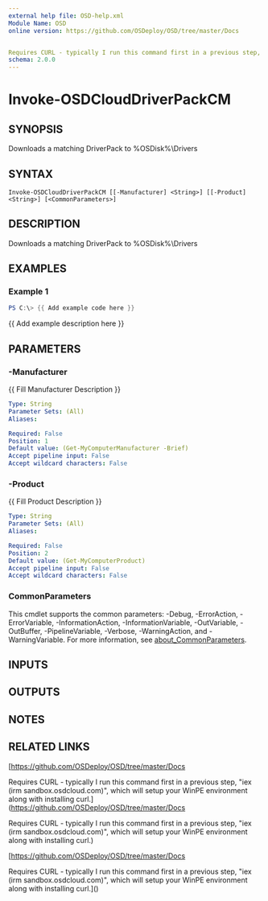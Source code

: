 ```yaml
---
external help file: OSD-help.xml
Module Name: OSD
online version: https://github.com/OSDeploy/OSD/tree/master/Docs


Requires CURL - typically I run this command first in a previous step,  "iex (irm sandbox.osdcloud.com)", which will setup your WinPE environment along with installing curl.
schema: 2.0.0
---
```


# Invoke-OSDCloudDriverPackCM

## SYNOPSIS
Downloads a matching DriverPack to %OSDisk%\Drivers

## SYNTAX

```
Invoke-OSDCloudDriverPackCM [[-Manufacturer] <String>] [[-Product] <String>] [<CommonParameters>]
```

## DESCRIPTION
Downloads a matching DriverPack to %OSDisk%\Drivers

## EXAMPLES

### Example 1
```powershell
PS C:\> {{ Add example code here }}
```

{{ Add example description here }}

## PARAMETERS

### -Manufacturer
{{ Fill Manufacturer Description }}

```yaml
Type: String
Parameter Sets: (All)
Aliases:

Required: False
Position: 1
Default value: (Get-MyComputerManufacturer -Brief)
Accept pipeline input: False
Accept wildcard characters: False
```

### -Product
{{ Fill Product Description }}

```yaml
Type: String
Parameter Sets: (All)
Aliases:

Required: False
Position: 2
Default value: (Get-MyComputerProduct)
Accept pipeline input: False
Accept wildcard characters: False
```

### CommonParameters
This cmdlet supports the common parameters: -Debug, -ErrorAction, -ErrorVariable, -InformationAction, -InformationVariable, -OutVariable, -OutBuffer, -PipelineVariable, -Verbose, -WarningAction, and -WarningVariable. For more information, see [about_CommonParameters](http://go.microsoft.com/fwlink/?LinkID=113216).

## INPUTS

## OUTPUTS

## NOTES

## RELATED LINKS

[https://github.com/OSDeploy/OSD/tree/master/Docs


Requires CURL - typically I run this command first in a previous step,  "iex (irm sandbox.osdcloud.com)", which will setup your WinPE environment along with installing curl.](https://github.com/OSDeploy/OSD/tree/master/Docs


Requires CURL - typically I run this command first in a previous step,  "iex (irm sandbox.osdcloud.com)", which will setup your WinPE environment along with installing curl.)

[https://github.com/OSDeploy/OSD/tree/master/Docs


Requires CURL - typically I run this command first in a previous step,  "iex (irm sandbox.osdcloud.com)", which will setup your WinPE environment along with installing curl.]()

